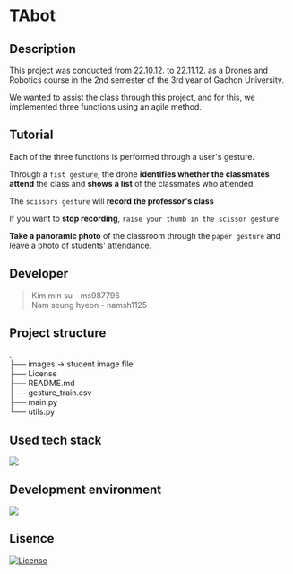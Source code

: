# TAbot

## Description

This project was conducted from 22.10.12. to 22.11.12. as a Drones and Robotics course in the 2nd semester of the 3rd year of Gachon University.

We wanted to assist the class through this project, and for this, we implemented three functions using an agile method.

## Tutorial

Each of the three functions is performed through a user's gesture.

Through a `fist gesture`, the drone **identifies whether the classmates attend** the class and **shows a list** of the classmates who attended.

The `scissors gesture` will **record the professor's class**

If you want to **stop recording**, `raise your thumb in the scissor gesture`

**Take a panoramic photo** of the classroom through the `paper gesture` and leave a photo of students' attendance.

## Developer

> Kim min su - ms987796  
Nam seung hyeon - namsh1125

## Project structure

.</br>
├── images -> student image file</br>
├── License</br>
├── README.md</br>
├── gesture_train.csv</br>
├── main.py</br>
└── utils.py</br>

## Used tech stack

<img src="https://img.shields.io/badge/Python 3.8.6-3776AB?style=flat-square&logo=Python&logoColor=white"/>

## Development environment

<img src="https://img.shields.io/badge/PyCharm 22.1-000000?style=flat-square&logo=PyCharm&logoColor=white"/></a>

## Lisence

[![License](https://img.shields.io/npm/l/mithril.svg)](https://github.com/namsh1125/GCU_Drone_Term_Project/blob/main/License)
